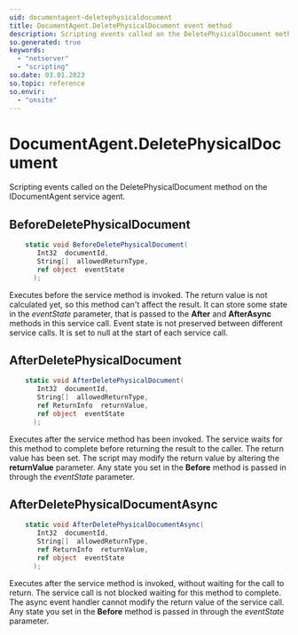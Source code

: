 ```yaml
---
uid: documentagent-deletephysicaldocument
title: DocumentAgent.DeletePhysicalDocument event method
description: Scripting events called on the DeletePhysicalDocument method on the DocumentAgent service agent.
so.generated: true
keywords:
  - "netserver"
  - "scripting"
so.date: 03.01.2023
so.topic: reference
so.envir:
  - "onsite"
---
```

# DocumentAgent.DeletePhysicalDocument

Scripting events called on the <see cref='M:SuperOffice.CRM.Services.IDocumentAgent.DeletePhysicalDocument'>DeletePhysicalDocument</see> method on the <see cref='IDocumentAgent'>IDocumentAgent</see>  service agent.

## BeforeDeletePhysicalDocument
```cs
    static void BeforeDeletePhysicalDocument(
       Int32  documentId,
       String[]  allowedReturnType,
       ref object  eventState
      );
```
Executes before the service method is invoked.
The return value is not calculated yet, so this method can't affect the result.
It can store some state in the *eventState* parameter, that is passed to the **After** and **AfterAsync** methods in this service call.
Event state is not preserved between different service calls. It is set to null at the start of each service call.
## AfterDeletePhysicalDocument
```cs
    static void AfterDeletePhysicalDocument(
       Int32  documentId,
       String[]  allowedReturnType,
       ref ReturnInfo  returnValue,
       ref object  eventState
      );
```
Executes after the service method has been invoked. The service waits for this method to complete before returning the result to the caller.
The return value has been set. The script may modify the return value by altering the **returnValue** parameter.
Any state you set in the **Before** method is passed in through the *eventState* parameter.
## AfterDeletePhysicalDocumentAsync
```cs
    static void AfterDeletePhysicalDocumentAsync(
       Int32  documentId,
       String[]  allowedReturnType,
       ref ReturnInfo  returnValue,
       ref object  eventState
      );
```
Executes after the service method is invoked, without waiting for the call to return.
The service call is not blocked waiting for this method to complete.
The async event handler cannot modify the return value of the service call.
Any state you set in the **Before** method is passed in through the *eventState* parameter.

